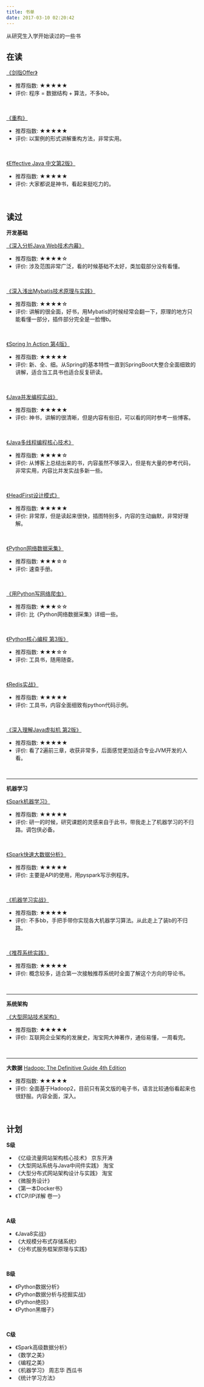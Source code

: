 ```yaml
---
title: 书单
date: 2017-03-10 02:20:42
---
```


从研究生入学开始读过的一些书


## 在读

[《剑指Offer》](https://book.douban.com/subject/25953851/)
- 推荐指数: ★★★★★
- 评价: 程序 = 数据结构 + 算法，不多bb。
<br>

[《重构》](https://book.douban.com/subject/4262627/)
- 推荐指数: ★★★★★
- 评价: 以案例的形式讲解重构方法，非常实用。 
<br>

[《Effective Java 中文第2版》](https://book.douban.com/subject/3360807/)
- 推荐指数: ★★★★★
- 评价: 大家都说是神书，看起来挺吃力的。
<br>


## 读过

**开发基础**

[《深入分析Java Web技术内幕》](https://book.douban.com/subject/25953851/)
- 推荐指数: ★★★★☆
- 评价: 涉及范围非常广泛，看的时候基础不太好，类加载部分没有看懂。
<br>

[《深入浅出Mybatis技术原理与实践》](https://book.douban.com/subject/26858114/)
- 推荐指数: ★★★★☆
- 评价: 讲解的很全面，好书，用Mybatis的时候经常会翻一下，原理的地方只能看懂一部分，插件部分完全是一脸懵b。
<br>

[《Spring In Action 第4版》](https://book.douban.com/subject/26767354/)
- 推荐指数: ★★★★★
- 评价: 新、全、细。从Spring的基本特性一直到SpringBoot大整合全面细致的讲解，适合当工具书也适合反复研读。
<br>

[《Java并发编程实战》](https://book.douban.com/subject/10484692/)
- 推荐指数: ★★★★★
- 评价: 神书，讲解的很清晰，但是内容有些旧，可以看的同时参考一些博客。
<br>

[《Java多线程编程核心技术》](https://book.douban.com/subject/26555197/)
- 推荐指数: ★★★★☆
- 评价: 从博客上总结出来的书，内容虽然不够深入，但是有大量的参考代码，非常实用，内容比并发实战多新一些。
<br>

[《HeadFirst设计模式》](https://book.douban.com/subject/2243615/)
- 推荐指数: ★★★★★
- 评价: 非常厚，但是读起来很快，插图特别多，内容的生动幽默，非常好理解。
<br>

[《Python网络数据采集》](https://book.douban.com/subject/26740503/)
- 推荐指数: ★★★☆☆
- 评价: 速查手册。
<br>

[《用Python写网络爬虫》](https://book.douban.com/subject/26869992/)
- 推荐指数: ★★★☆☆
- 评价: 比《Python网络数据采集》详细一些。
<br>

[《Python核心编程 第3版》](https://book.douban.com/subject/26869992/)
- 推荐指数: ★★★☆☆
- 评价: 工具书，随用随查。
<br>

[《Redis实战》](https://book.douban.com/subject/26869992/)
- 推荐指数: ★★★★★
- 评价: 工具书，内容全面细致有python代码示例。
<br>

[《深入理解Java虚拟机 第2版》](https://book.douban.com/subject/24722612/)
- 推荐指数: ★★★★★
- 评价: 看了2遍前三章，收获非常多，后面感觉更加适合专业JVM开发的人看。
<br>

---

**机器学习**

[《Spark机器学习》](https://book.douban.com/subject/26593179/)
- 推荐指数: ★★★★★
- 评价: 研一的时候，研究课题的灵感来自于此书，带我走上了机器学习的不归路。调包侠必备。
<br>

[《Spark快速大数据分析》](https://book.douban.com/subject/26616244/)
- 推荐指数: ★★★★★
- 评价: 主要是API的使用，用pyspark写示例程序。
<br>

[《机器学习实战》](https://book.douban.com/subject/24703171/)
- 推荐指数: ★★★★★
- 评价: 不多bb，手把手带你实现各大机器学习算法。从此走上了装b的不归路。
<br>

[《推荐系统实践》](https://book.douban.com/subject/10769749/)
- 推荐指数: ★★★★★
- 评价: 概念较多，适合第一次接触推荐系统时全面了解这个方向的导论书。
<br>

---

**系统架构**

[《大型网站技术架构》](https://book.douban.com/subject/25723064/)
- 推荐指数: ★★★★★
- 评价: 互联网企业架构的发展史，淘宝网大神著作，通俗易懂，一周看完。
<br>

---

**大数据**
[Hadoop: The Definitive Guide  4th Edition](https://book.douban.com/subject/26359169/)
- 推荐指数: ★★★★★
- 评价: 全面基于Hadoop2，目前只有英文版的电子书，语言比较通俗看起来也很舒服。内容全面，深入。
<br>

## 计划

**S级**
- 《亿级流量网站架构核心技术》  京东开涛
- 《大型网站系统与Java中间件实践》  淘宝
- 《大型分布式网站架构设计与实践》  淘宝
- 《微服务设计》
- 《第一本Docker书》
- 《TCP/IP详解 卷一》
<br>

**A级**
- 《Java8实战》
- 《大规模分布式存储系统》
- 《分布式服务框架原理与实践》
<br>

**B级**
- 《Python数据分析》
- 《Python数据分析与挖掘实战》
- 《Python绝技》
- 《Python黑帽子》
<br>

**C级**
- 《Spark高级数据分析》
- 《数学之美》
- 《编程之美》
- 《机器学习》 周志华 西瓜书
- 《统计学习方法》
<br>